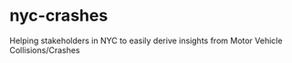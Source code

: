 # nyc-crashes
Helping stakeholders in NYC to easily derive insights from Motor Vehicle Collisions/Crashes
